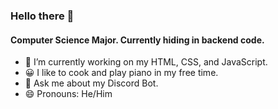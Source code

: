 ### Hello there 👋

#### Computer Science Major. Currently hiding in backend code.


- 🌱 I’m currently working on my HTML, CSS, and JavaScript.
- 😀 I like to cook and play piano in my free time.
- 💬 Ask me about my Discord Bot.
- 😄 Pronouns: He/Him

<!---
StanPham/StanPham is a ✨ special ✨ repository because its `README.md` (this file) appears on your GitHub profile.
You can click the Preview link to take a look at your changes.
--->
